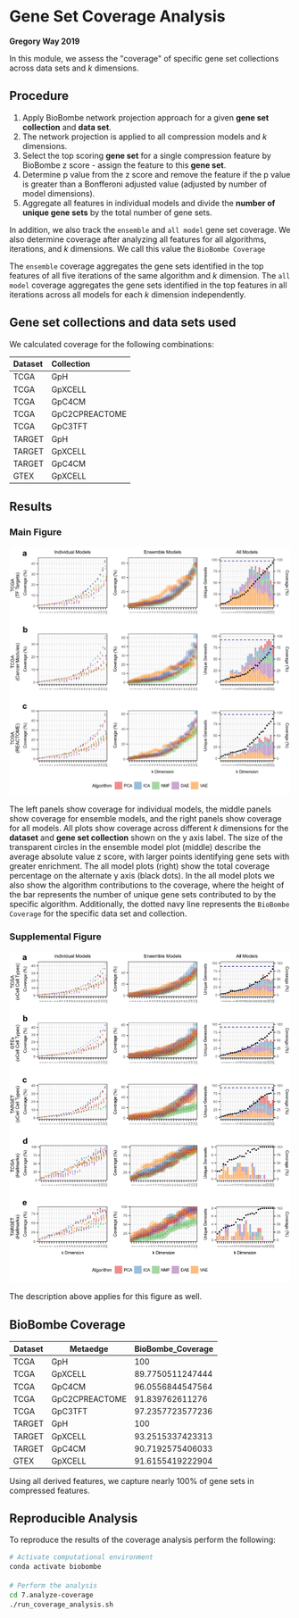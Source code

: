 # Gene Set Coverage Analysis

**Gregory Way 2019**

In this module, we assess the "coverage" of specific gene set collections across data sets and _k_ dimensions.

## Procedure

1. Apply BioBombe network projection approach for a given **gene set collection** and **data set**.
2. The network projection is applied to all compression models and _k_ dimensions.
3. Select the top scoring **gene set** for a single compression feature by BioBombe z score - assign the feature to this **gene set**.
4. Determine p value from the z score and remove the feature if the p value is greater than a Bonfferoni adjusted value (adjusted by number of model dimensions).
5. Aggregate all features in individual models and divide the **number of unique gene sets** by the total number of gene sets.

In addition, we also track the `ensemble` and `all model` gene set coverage.
We also determine coverage after analyzing all features for all algorithms, iterations, and _k_ dimensions.
We call this value the `BioBombe Coverage`

The `ensemble` coverage aggregates the gene sets identified in the top features of all five iterations of the same algorithm and _k_ dimension.
The `all model` coverage aggregates the gene sets identified in the top features in all iterations across all models for each _k_ dimension independently.

## Gene set collections and data sets used

We calculated coverage for the following combinations:

| Dataset | Collection |
| :------ | :--------- |
| TCGA | GpH |
| TCGA | GpXCELL |
| TCGA | GpC4CM |
| TCGA | GpC2CPREACTOME |
| TCGA | GpC3TFT |
| TARGET | GpH |
| TARGET | GpXCELL |
| TARGET | GpC4CM |
| GTEX | GpXCELL |

## Results

### Main Figure

![Coverage Figure](https://raw.githubusercontent.com/greenelab/BioBombe/master/7.analyze-coverage/figures/main_coverage.png)

The left panels show coverage for individual models, the middle panels show coverage for ensemble models, and the right panels show coverage for all models.
All plots show coverage across different _k_ dimensions for the **dataset** and **gene set collection** shown on the y axis label.
The size of the transparent circles in the ensemble model plot (middle) describe the average absolute value z score, with larger points identifying
gene sets with greater enrichment.
The all model plots (right) show the total coverage percentage on the alternate y axis (black dots).
In the all model plots we also show the algorithm contributions to the coverage, where the height of the bar represents the number of unique gene sets contributed to by the specific algorithm.
Additionally, the dotted navy line represents the `BioBombe Coverage` for the specific data set and collection.

### Supplemental Figure

![Coverage Figure](https://raw.githubusercontent.com/greenelab/BioBombe/master/7.analyze-coverage/figures/supplemental_coverage.png)

The description above applies for this figure as well.

## BioBombe Coverage

| Dataset | Metaedge       | BioBombe_Coverage |
|---------|----------------|-------------------|
| TCGA    | GpH            | 100               |
| TCGA    | GpXCELL        | 89.7750511247444  |
| TCGA    | GpC4CM         | 96.0556844547564  |
| TCGA    | GpC2CPREACTOME | 91.839762611276   |
| TCGA    | GpC3TFT        | 97.2357723577236  |
| TARGET  | GpH            | 100               |
| TARGET  | GpXCELL        | 93.2515337423313  |
| TARGET  | GpC4CM         | 90.7192575406033  |
| GTEX    | GpXCELL        | 91.6155419222904  |

Using all derived features, we capture nearly 100% of gene sets in compressed features.

## Reproducible Analysis

To reproduce the results of the coverage analysis perform the following:

```bash
# Activate computational environment
conda activate biobombe

# Perform the analysis
cd 7.analyze-coverage
./run_coverage_analysis.sh
```
